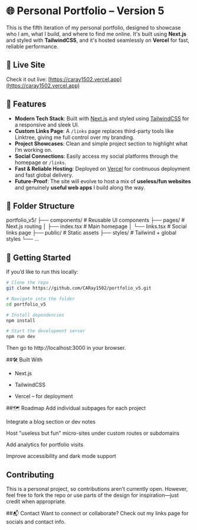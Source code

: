 # 🌐 Personal Portfolio – Version 5

This is the fifth iteration of my personal portfolio, designed to showcase who I am, what I build, and where to find me online. It's built using **Next.js** and styled with **TailwindCSS**, and it's hosted seamlessly on **Vercel** for fast, reliable performance.

## 🔗 Live Site

Check it out live: [https://caray1502.vercel.app](https://caray1502.vercel.app)

## 📌 Features

- **Modern Tech Stack**: Built with [Next.js](https://nextjs.org/) and styled using [TailwindCSS](https://tailwindcss.com/) for a responsive and sleek UI.
- **Custom Links Page**: A `/links` page replaces third-party tools like Linktree, giving me full control over my branding.
- **Project Showcases**: Clean and simple project section to highlight what I’m working on.
- **Social Connections**: Easily access my social platforms through the homepage or `/links`.
- **Fast & Reliable Hosting**: Deployed on [Vercel](https://vercel.com/) for continuous deployment and fast global delivery.
- **Future-Proof**: The site will evolve to host a mix of **useless/fun websites** and genuinely **useful web apps** I build along the way.

## 📁 Folder Structure

portfolio_v5/
├── components/ # Reusable UI components
├── pages/ # Next.js routing
│ ├── index.tsx # Main homepage
│ └── links.tsx # Social links page
├── public/ # Static assets
├── styles/ # Tailwind + global styles
└── ...


## 🚀 Getting Started

If you’d like to run this locally:

```bash
# Clone the repo
git clone https://github.com/CARay1502/portfolio_v5.git

# Navigate into the folder
cd portfolio_v5

# Install dependencies
npm install

# Start the development server
npm run dev
```
Then go to http://localhost:3000 in your browser.

##🛠️ Built With
- Next.js

- TailwindCSS

- Vercel – for deployment

##🗺️ Roadmap
Add individual subpages for each project

Integrate a blog section or dev notes

Host "useless but fun" micro-sites under custom routes or subdomains

Add analytics for portfolio visits

Improve accessibility and dark mode support

## Contributing
This is a personal project, so contributions aren’t currently open. However, feel free to fork the repo or use parts of the design for inspiration—just credit when appropriate.

##📬 Contact
Want to connect or collaborate? Check out my links page for socials and contact info.

